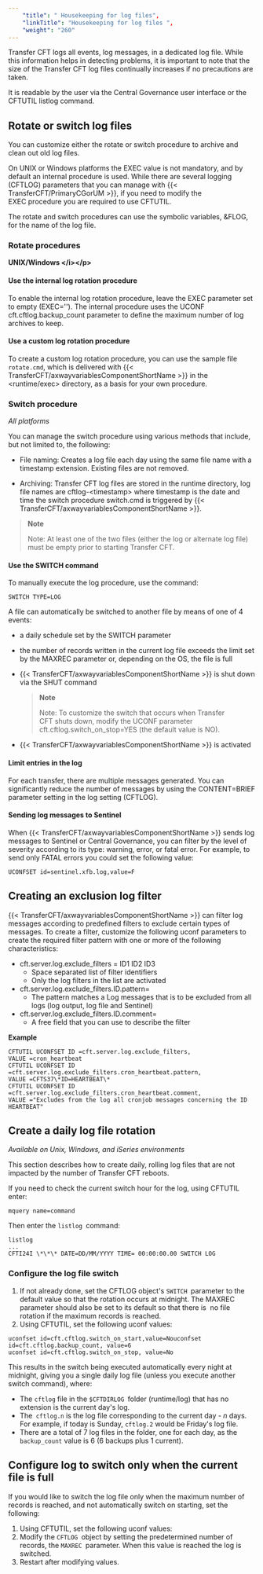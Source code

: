 ```yaml
---
    "title": " Housekeeping for log files",
    "linkTitle": "Housekeeping for log files ",
    "weight": "260"
---
```

Transfer CFT logs all events, log messages, in a dedicated log file. While this information helps in detecting problems, it is important to note that the size of the Transfer CFT log files continually increases if no precautions are taken.

It is readable by the user via the Central Governance user interface or the CFTUTIL listlog command.

Rotate or switch log files
--------------------------

You can customize either the rotate or switch procedure to archive and clean out old log files.

On UNIX or Windows platforms the EXEC value is not mandatory, and by default an internal procedure is used. While there are several logging (CFTLOG) parameters that you can manage with {{< TransferCFT/PrimaryCGorUM  >}}, if you need to modify the EXEC procedure you are required to use CFTUTIL.

The rotate and switch procedures can use the symbolic variables, &FLOG,
for the name of the log file.

### Rotate procedures

**UNIX/Windows
&lt;/i&gt;&lt;/p&gt;**

#### Use the internal log rotation procedure

To enable the internal log rotation procedure, leave the EXEC parameter set to empty (EXEC=''). The internal procedure uses the UCONF cft.cftlog.backup_count parameter to define the maximum number of log archives to keep.

#### Use a custom log rotation procedure

To create a custom log rotation procedure, you can use the sample file `rotate.cmd`, which is delivered with {{< TransferCFT/axwayvariablesComponentShortName  >}} in the &lt;runtime/exec&gt; directory, as a basis for your own procedure.

### Switch procedure

*All platforms*

You can manage the switch procedure using various methods that include, but not limited to, the following:

- File naming: Creates a log file each day using the same file name with a timestamp extension. Existing files are not removed.

<!-- -->

- Archiving: Transfer CFT log files are stored in the runtime directory, log file names are cftlog-&lt;timestamp&gt; where timestamp is the date and time the switch procedure switch.cmd is triggered by {{< TransferCFT/axwayvariablesComponentShortName  >}}.

> **Note**
>
> Note: At least one of the two files (either the log or alternate log file) must be empty prior to starting Transfer CFT.

#### Use the SWITCH command

To manually execute the log procedure, use the command:

```
SWITCH TYPE=LOG
```

A file can automatically be switched to another file by means of one of 4 events:

- a daily schedule
    set by the SWITCH parameter
- the number of records
    written in the current log file exceeds the limit set by the MAXREC parameter
    or, depending on the OS, the file is full
- {{< TransferCFT/axwayvariablesComponentShortName  >}} is
    shut down via the SHUT command  

    > **Note**
    >
    > Note: To customize the switch that occurs when Transfer CFT shuts down, modify the UCONF parameter cft.cftlog.switch_on_stop=YES (the default value is NO).

- {{< TransferCFT/axwayvariablesComponentShortName  >}} is
    activated

#### Limit entries in the log

For each transfer, there are multiple messages generated. You can significantly reduce the number of messages by using the CONTENT=BRIEF parameter setting in the log setting (CFTLOG).

#### Sending log messages to Sentinel

When {{< TransferCFT/axwayvariablesComponentShortName  >}} sends log messages to Sentinel or Central Governance, you can filter by the level of severity according to its type: warning, error, or fatal error. For example, to send only FATAL errors you could set the following value:

```
UCONFSET id=sentinel.xfb.log,value=F
```

Creating an exclusion log filter
--------------------------------

{{< TransferCFT/axwayvariablesComponentShortName  >}} can filter log messages according to predefined filters to exclude certain types of messages. To create a filter, customize the following uconf parameters to create the required filter pattern with one or more of the following characteristics:

- cft.server.log.exclude_filters = ID1 ID2 ID3
    -   Space separated list of filter identifiers
    -   Only the log filters in the list are activated
- cft.server.log.exclude_filters.ID.pattern=
    -   The pattern matches a Log messages that is to be excluded from all logs (log output, log file and Sentinel)
- cft.server.log.exclude_filters.ID.comment=
    -   A free field that you can use to describe the filter

**Example**

```
CFTUTIL UCONFSET ID =cft.server.log.exclude_filters,
VALUE =cron_heartbeat
CFTUTIL UCONFSET ID =cft.server.log.exclude_filters.cron_heartbeat.pattern,
VALUE =CFTS37\*ID=HEARTBEAT\*
CFTUTIL UCONFSET ID =cft.server.log.exclude_filters.cron_heartbeat.comment,
VALUE ="Excludes from the log all cronjob messages concerning the ID HEARTBEAT"
```

Create a daily log file rotation
--------------------------------

*Available on Unix, Windows, and iSeries environments*

This section describes how to create daily, rolling log files that are not impacted by the number of Transfer CFT reboots.

If you need to check the current switch hour for the log, using CFTUTIL enter:

```
mquery name=command
```

Then enter the `listlog `command:

```
listlog
...
CFTI24I \*\*\* DATE=DD/MM/YYYY TIME= 00:00:00.00 SWITCH LOG
```

### Configure the log file switch

1. If not already done, set the CFTLOG object's `SWITCH `parameter to the default value so that the rotation occurs at midnight. The MAXREC parameter should also be set to its default so that there is  no file rotation if the maximum records is reached.
1. Using CFTUTIL, set the following uconf values:

```
uconfset id=cft.cftlog.switch_on_start,value=Nouconfset id=cft.cftlog.backup_count, value=6
uconfset id=cft.cftlog.switch_on_stop, value=No
```

This results in the switch being executed automatically every night at midnight, giving you a single daily log file (unless you execute another switch command), where:

- The `cftlog` file in the `$CFTDIRLOG `folder (runtime/log) that has no extension is the current day's log.
- The` cftlog.n` is the log file corresponding to the current day *- n* days. For example, if today is Sunday, `cftlog.2` would be Friday's log file.
- There are a total of 7 log files in the folder, one for each day, as the `backup_count` value is 6 (6 backups plus 1 current).

Configure log to switch only when the current file is full
----------------------------------------------------------

If you would like to switch the log file only when the maximum number of records is reached, and not automatically switch on starting, set the following:

1. Using CFTUTIL, set the following uconf values:
1. Modify the `CFTLOG `object by setting the predetermined number of records, the `MAXREC `parameter. When this value is reached the log is switched.
1. Restart after modifying values.
